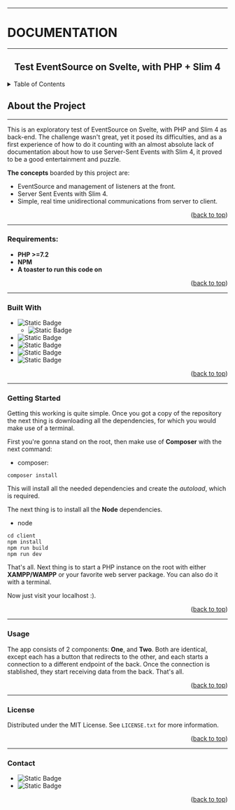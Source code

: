 <a id="readme-top"></a>

---
<h1>DOCUMENTATION</h1>

---

<h2 align="center">Test EventSource on Svelte, with PHP + Slim 4</h2>

<details>
    <summary>Table of Contents</summary>
    <ol>
        <li><a href="#about-the-project">About The Project</a></li>
        <ul><a href="#requirements">Requirements</a></ul>
        <ul>            
            <a href="#built-with">Built With</a>
        </ul>
        <li><a href="#getting-started">Getting Started</a></li>
        <li><a href="#usage">Usage</a></li>        
        <li><a href="#license">License</a></li>
        <li><a href="#contact">Contact</a></li>
    </ol>
</details>

<!-- ABOUT THE PROJECT -->
## About the Project
---

This is an exploratory test of EventSource on Svelte, with PHP and Slim 4 as back-end.
The challenge wasn't great, yet it posed its difficulties, and as a first experience of how to do it counting with an almost absolute lack of documentation about how to use Server-Sent Events with Slim 4, it proved to be a good entertainment and puzzle.

**The concepts** boarded by this project are:

* EventSource and management of listeners at the front.
* Server Sent Events with Slim 4.
* Simple, real time unidirectional communications from server to client.

<p align="right">(<a href="#readme-top">back to top</a>)</p>

---

### Requirements:

* **PHP >=7.2**
* **NPM**
* **A toaster to run this code on**



<p align="right">(<a href="#readme-top">back to top</a>)</p>

---

### Built With

* ![Static Badge](https://img.shields.io/badge/PHP%207.20-black?style=for-the-badge&logo=PHP&logoColor=blue)
    * ![Static Badge](https://img.shields.io/badge/Slim_4-black?style=for-the-badge&logo=PHP)
* ![Static Badge](https://img.shields.io/badge/Svelte-black?style=for-the-badge&logo=Svelte&logoColor=%23FF3E00)
* ![Static Badge](https://img.shields.io/badge/Tailwind%20CSS-black?style=for-the-badge&logo=tailwindcss&logoColor=%2306B6D4)
* ![Static Badge](https://img.shields.io/badge/Composer-black?style=for-the-badge&logo=composer&logoColor=%23885630)
* ![Static Badge](https://img.shields.io/badge/npm-black?style=for-the-badge&logo=npm&logoColor=%23CB3837)


<p align="right">(<a href="#readme-top">back to top</a>)</p>

---
### Getting Started

Getting this working is quite simple. Once you got a copy of the repository the next thing is downloading all the dependencies, for which you would make use of a terminal.

First you're gonna stand on the root, then make use of **Composer** with the next command:
* composer:
```
composer install
```

This will install all the needed dependencies and create the *autoload*, which is required.

The next thing is to install all the **Node** dependencies.
* node
```
cd client
npm install
npm run build
npm run dev
```

That's all.
Next thing is to start a PHP instance on the root with either **XAMPP/WAMPP** or your favorite web server package. You can also do it with a terminal.

Now just visit your localhost :).

<p align="right">(<a href="#readme-top">back to top</a>)</p>

---

### Usage

The app consists of 2 components: **One**, and **Two**.
Both are identical, except each has a button that redirects to the other, and each starts a connection to a different endpoint of the back.
Once the connection is stablished, they start receiving data from the back. That's all.

<p align="right">(<a href="#readme-top">back to top</a>)</p>

---

### License

Distributed under the MIT License. See `LICENSE.txt` for more information.

<p align="right">(<a href="#readme-top">back to top</a>)</p>

---

### Contact

* ![Static Badge](https://img.shields.io/badge/Discord%3A-CoderLotl-gray?style=for-the-badge&logo=discord&logoColor=%235865F2&labelColor=black)
* ![Static Badge](https://img.shields.io/badge/Gmail%3A-j.e.delmar.87%40gmail.com-gray?style=for-the-badge&logo=gmail&logoColor=%23EA4335&labelColor=black)

<p align="right">(<a href="#readme-top">back to top</a>)</p>